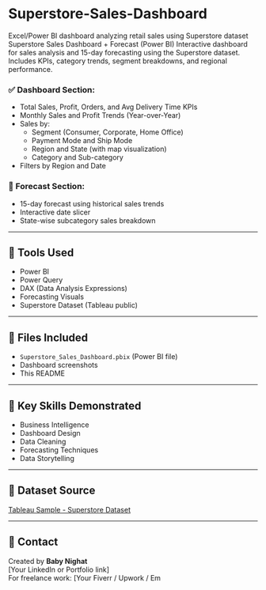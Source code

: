 # Superstore-Sales-Dashboard
Excel/Power BI dashboard analyzing retail sales using Superstore dataset
Superstore Sales Dashboard + Forecast (Power BI)
Interactive dashboard for sales analysis and 15-day forecasting using the Superstore dataset. Includes KPIs, category trends, segment breakdowns, and regional performance.
### ✅ Dashboard Section:
- Total Sales, Profit, Orders, and Avg Delivery Time KPIs
- Monthly Sales and Profit Trends (Year-over-Year)
- Sales by:
  - Segment (Consumer, Corporate, Home Office)
  - Payment Mode and Ship Mode
  - Region and State (with map visualization)
  - Category and Sub-category
- Filters by Region and Date

### 🔮 Forecast Section:
- 15-day forecast using historical sales trends
- Interactive date slicer
- State-wise subcategory sales breakdown

---

## 🧰 Tools Used
- Power BI
- Power Query
- DAX (Data Analysis Expressions)
- Forecasting Visuals
- Superstore Dataset (Tableau public)

---

## 📂 Files Included
- `Superstore_Sales_Dashboard.pbix` (Power BI file)
- Dashboard screenshots
- This README

---

## 🧠 Key Skills Demonstrated
- Business Intelligence
- Dashboard Design
- Data Cleaning
- Forecasting Techniques
- Data Storytelling

---

## 📎 Dataset Source
[Tableau Sample - Superstore Dataset](https://www.tableau.com/sites/default/files/2021-05/Sample%20-%20Superstore.xls)

---

## 📣 Contact
Created by **Baby Nighat**  
[Your LinkedIn or Portfolio link]  
For freelance work: [Your Fiverr / Upwork / Em
